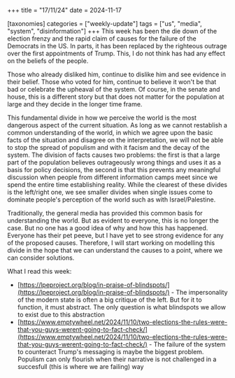 +++
title = "17/11/24"
date = 2024-11-17

[taxonomies] 
categories = ["weekly-update"]
tags = ["us", "media", "system", "disinformation"]
+++
This week has been the die down of the election frenzy and the rapid claim of causes for the failure of the Democrats in the US.
In parts, it has been replaced by the righteous outrage over the first appointments of Trump. 
This, I do not think has had any effect on the beliefs of the people. 
<!-- more -->
Those who already disliked him, continue to dislike him and see evidence in their belief.
Those who voted for him, continue to believe it won't be that bad or celebrate the upheaval of the system. 
Of course, in the senate and house, this is a different story but that does not matter for the population at large and they decide in the longer time frame.

This fundamental divide in how we perceive the world is the most dangerous aspect of the current situation.
As long as we cannot restablish a common understanding of the world, in which we agree upon the basic facts of the situation and disagree on the interpretation, we will not be able to stop the spread of populism and with it facism and the decay of the system.
The division of facts causes two problems: the first is that a large part of the population believes outrageously wrong things and uses it as a basis for policy decisions, the second is that this prevents any meaningful discussion when people from different information camps meet since we spend the entire time establishing reality.
While the clearest of these divides is the left/right one, we see smaller divides when single issues come to dominate people's perception of the world such as with Israel/Palestine.

Traditionally, the general media has provided this common basis for understanding the world.
But as evident to everyone, this is no longer the case.
But no one has a good idea of why and how this has happened.
Everyone has their pet peeve, but I have yet to see strong evidence for any of the proposed causes.
Therefore, I will start working on modelling this divide in the hope that we can understand the causes to a point, where we can consider solutions.

What I read this week:
- [https://lpeproject.org/blog/in-praise-of-blindspots/](https://lpeproject.org/blog/in-praise-of-blindspots/) - The impersonality of the modern state is often a big critique of the left. But for it to function, it must abstract. The only question is what blindspots we allow to exist due to this abstraction
- [https://www.emptywheel.net/2024/11/10/two-elections-the-rules-were-that-you-guys-werent-going-to-fact-check/](https://www.emptywheel.net/2024/11/10/two-elections-the-rules-were-that-you-guys-werent-going-to-fact-check/) - The failure of the system to counteract Trump's messaging is maybe the biggest problem. Populism can only flourish when their narrative is not challenged in a succesfull (this is where we are failing) way